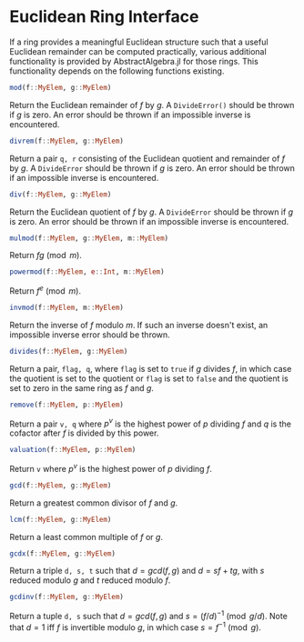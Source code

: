 # Euclidean Ring Interface

If a ring provides a meaningful Euclidean structure such that a useful Euclidean
remainder can be computed practically, various additional functionality is provided
by AbstractAlgebra.jl for those rings. This functionality depends on the following
functions existing.

```julia
mod(f::MyElem, g::MyElem)
```

Return the Euclidean remainder of $f$ by $g$. A `DivideError()` should be thrown if
$g$ is zero. An error should be thrown if an impossible inverse is encountered.

```julia
divrem(f::MyElem, g::MyElem)
```

Return a pair `q, r` consisting of the Euclidean quotient and remainder of $f$ by $g$.
A `DivideError` should be thrown if $g$ is zero. An error should be thrown if an
impossible inverse is encountered.

```julia
div(f::MyElem, g::MyElem)
```

Return the Euclidean quotient of $f$ by $g$. A `DivideError` should be thrown if $g$
is zero. An error should be thrown if an impossible inverse is encountered.

```julia
mulmod(f::MyElem, g::MyElem, m::MyElem)
```

Return $fg \pmod{m}$.

```julia
powermod(f::MyElem, e::Int, m::MyElem)
```

Return $f^e \pmod{m}$.

```julia
invmod(f::MyElem, m::MyElem)
```

Return the inverse of $f$ modulo $m$. If such an inverse doesn't exist, an impossible
inverse error should be thrown.

```julia
divides(f::MyElem, g::MyElem)
```

Return a pair, `flag, q`, where `flag` is set to `true` if $g$ divides $f$, in which
case the quotient is set to the quotient or `flag` is set to `false` and the quotient
is set to zero in the same ring as $f$ and $g$.

```julia
remove(f::MyElem, p::MyElem)
```

Return a pair `v, q` where $p^v$ is the highest power of $p$ dividing $f$ and $q$ is
the cofactor after $f$ is divided by this power.

```julia
valuation(f::MyElem, p::MyElem)
```

Return `v` where $p^v$ is the highest power of $p$ dividing $f$.

```julia
gcd(f::MyElem, g::MyElem)
```

Return a greatest common divisor of $f$ and $g$.

```julia
lcm(f::MyElem, g::MyElem)
```

Return a least common multiple of $f$ or $g$.

```julia
gcdx(f::MyElem, g::MyElem)
```

Return a triple `d, s, t` such that $d = gcd(f, g)$ and $d = sf + tg$, with $s$ reduced
modulo $g$ and $t$ reduced modulo $f$.

```julia
gcdinv(f::MyElem, g::MyElem)
```

Return a tuple `d, s` such that $d = gcd(f, g)$ and $s = (f/d)^{-1} \pmod{g/d}$. Note
that $d = 1$ iff $f$ is invertible modulo $g$, in which case $s = f^{-1} \pmod{g}$.
